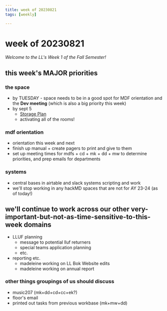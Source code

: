 ```yaml
---
title: week of 20230821
tags: [weekly]

---
```


# week of 20230821
*Welcome to the LL's Week 1 of the Fall Semester!*


## this week's MAJOR priorities

### the space
* by TUESDAY - space needs to be in a good spot for MDF orientation and the **Dev meeting** (which is also a big priority this week)
* by sept 5
    * [Storage Plan](/YjArB8HrSY6KdPwEiZ3TCA)
    * activating all of the rooms!
### mdf orientation
* orientation this week and next
* finish up manual + create pagers to print and give to them
* set up meeting times for mdfs + cd + mk + dd + mw to determine priorities, and prep emails for departments
### systems
* central bases in airtable and slack systems scripting and work 
* we'll stop working in any hackMD spaces that are not for AY 23-24 (as of today!)


## we'll continue to work across our other very-important-but-not-as-time-sensitive-to-this-week domains
* LLUF planning
    * message to potential lluf returners
    * special teams application planning
    * etc.
* reporting etc.
    * madeleine working on LL Bok Website edits
    * madeleine working on annual report
### other things groupings of us should discuss 
* music207 (mk+dd+cd+cc+ek?)
* floor's email
* printed out tasks from previous workbase (mk+mw+dd)
